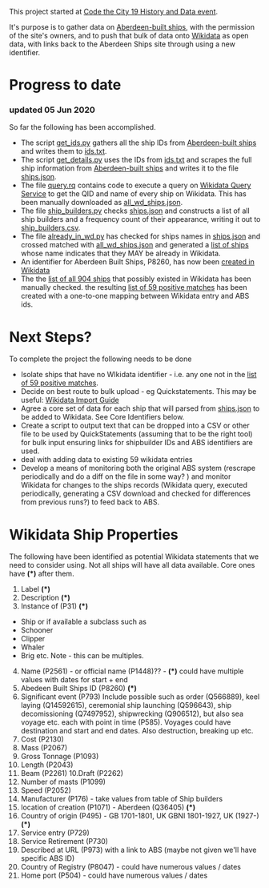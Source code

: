 This project started at [Code the City 19 History and Data event](https://codethecity.org/what-we-do/hack-weekends/code-the-city-19-history-data-innovation/). 

It's purpose is to gather data on [Aberdeen-built ships](http://www.aberdeenships.com), with the permission of the site's owners, and to push that bulk of data onto [Wikidata](https://www.wikidata.org) as open data, with links back to the Aberdeen Ships site through using a new identifier. 

# Progress to date

### updated 05 Jun 2020

So far the following has been accomplished.

- The script [get_ids.py](get_ids.py) gathers all the ship IDs from [Aberdeen-built ships](http://www.aberdeenships.com) and writes them to [ids.txt](ids.txt).
- The script [get_details.py](get_details.py) uses the IDs from [ids.txt](ids.txt) and scrapes the full ship information from [Aberdeen-built ships](http://www.aberdeenships.com) and writes it to the file [ships.json](ships.json). 
- The file [query.rq](query.rq) contains code to execute a query on [Wikidata Query Service](https://query.wikidata.org) to get the QID and name of every ship on Wikidata. This has been manually downloaded as [all_wd_ships.json](all_wd_ships.json). 
- The file [ship_builders.py](ship_builders.py) checks [ships.json](ships.json) and constructs a list of all ship builders and a frequency count of their appearance, writing it out to [ship_builders.csv](ship_builders.csv).
- The file [already_in_wd.py](alread_in_wd.py) has checked for ships names in [ships.json](ships.json) and crossed matched with [all_wd_ships.json](all_wd_ships.json) and generated a [list of ships](possibly_already_exist_with_links.txt) whose name indicates that they MAY be already in Wikidata. 
- An identifier for Aberdeen Built Ships, P8260, has now been [created in Wikidata](https://www.wikidata.org/wiki/Property:P8260)
- The the [list of all 904 ships](possibly_already_exist_with_links.txt) that possibly existed in Wikidata has been manually checked. the resulting [list of 59 positive matches](Matches_WD_ABS.csv) has been created with a one-to-one mapping between Wikidata entry and ABS ids. 

# Next Steps?
To complete the project the following needs to be done

- Isolate ships that have no WIkidata identifier - i.e. any one not in the [list of 59 positive matches](Matches_WD_ABS.csv).
- Decide on best route to bulk upload - eg Quickstatements. This may be useful: [Wikidata Import Guide](https://www.wikidata.org/wiki/Wikidata:Data_Import_Guide)
- Agree a core set of data for each ship that will parsed from [ships.json](ships.json) to be added to Wikidata. See Core Identifiers below. 
- Create a script to output text that can be dropped into a CSV or other file to be used by QuickStatements (assuming that to be the right tool) for bulk input ensuring links for shipbuilder IDs and ABS identifiers are used. 
- deal with adding data to existing 59 wikidata entries 
- Develop a means of monitoring both the original ABS system (rescrape periodically and do a diff on the file in some way? ) and monitor Wikidata for changes to the ships records (Wikidata query, executed periodically, generating a CSV download and checked for differences from previous runs?) to feed back to ABS. 


# Wikidata Ship Properties

The following have been identified as potential Wikidata statements that we need to consider using. Not all ships will have all data available. Core ones have __(*)__ after them.

1. Label __(*)__
2. Description __(*)__
3. Instance of (P31) __(*)__
 - Ship or if available a subclass such as 
 - Schooner
 - Clipper
 - Whaler
 - Brig etc. 
 Note - this can be multiples. 
4. Name (P2561) - or official name (P1448)?? - __(*)__ could have multiple values with dates for start + end
5. Abedeen Built Ships ID (P8260) __(*)__
6. Significant event (P793)
Include possible such as order (Q566889), keel laying (Q14592615), ceremonial ship launching (Q596643), ship decomissioning (Q7497952), shipwrecking (Q906512), but also sea voyage etc. each with point in time (P585). Voyages could have destination and start and end dates. Also destruction, breaking up etc.
7. Cost (P2130)
8. Mass (P2067)
9. Gross Tonnage (P1093)
9. Length (P2043)
9. Beam (P2261)
10.Draft (P2262)
11. Number of masts (P1099)
12. Speed (P2052)
13. Manufacturer (P176) - take values from table of Ship builders
14. location of creation (P1071) -  Aberdeen (Q36405) __(*)__ 
15. Country of origin (P495) - GB 1701-1801, UK GBNI 1801-1927, UK (1927-) __(*)__
16. Service entry (P729)
17. Service Retirement (P730)
18. Described at URL (P973) with a link to ABS (maybe not given we'll have specific ABS ID)
19. Country of Registry (P8047) - could have numerous values / dates
20. Home port (P504)  - could have numerous values / dates


